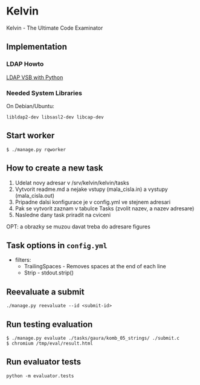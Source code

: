 # Kelvin

Kelvin - The Ultimate Code Examinator

## Implementation

### LDAP Howto

[LDAP VSB with Python](https://gist.github.com/geordi/2a0ba8609442618972cd17ed20e3242f)

### Needed System Libraries

On Debian/Ubuntu:

```
libldap2-dev libsasl2-dev libcap-dev
```

## Start worker
```
$ ./manage.py rqworker
```

## How to create a new task

1. Udelat novy adresar v /srv/kelvin/kelvin/tasks
2. Vytvorit readme.md a nejake vstupy (mala_cisla.in) a vystupy (mala_cisla.out)
3. Pripadne dalsi konfigurace je v config.yml ve stejnem adresari
4. Pak se vytvorit zaznam v tabulce Tasks (zvolit nazev, a nazev adresare)
5. Nasledne dany task priradit na cviceni

OPT: a obrazky se muzou davat treba do adresare figures

## Task options in `config.yml`

- filters:
  - TrailingSpaces - Removes spaces at the end of each line
  - Strip - stdout.strip()

## Reevaluate a submit

```
./manage.py reevaluate --id <submit-id>
```

## Run testing evaluation
```
$ ./manage.py evaluate ./tasks/gaura/komb_05_strings/ ./submit.c
$ chromium /tmp/eval/result.html
```

## Run evaluator tests
```
python -m evaluator.tests
```
